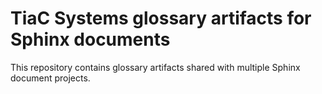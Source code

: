 # TiaC Systems glossary artifacts for Sphinx documents

This repository contains glossary artifacts shared with multiple Sphinx
document projects.
